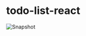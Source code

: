 # todo-list-react

![Snapshot](https://github.com/ezekuiel100/todo-list-react/assets/123255547/b4a28df3-d1d4-4957-a832-142f599cd65c)
